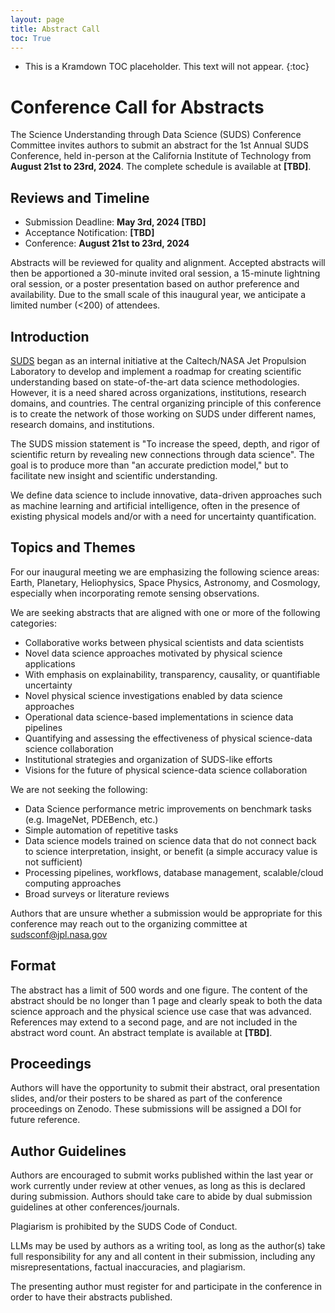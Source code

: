 ```yaml
---
layout: page
title: Abstract Call
toc: True
---
```


- This is a Kramdown TOC placeholder. This text will not appear.
{:toc}

# Conference Call for Abstracts

The Science Understanding through Data Science (SUDS) Conference Committee invites authors to submit an abstract for the 1st Annual SUDS Conference, held in-person at the California Institute of Technology from **August 21st to 23rd, 2024**. The complete schedule is available at **[TBD]**.

## Reviews and Timeline
- Submission Deadline: **May 3rd, 2024 [TBD]**
- Acceptance Notification: **[TBD]**
- Conference: **August 21st to 23rd, 2024**

Abstracts will be reviewed for quality and alignment. Accepted abstracts will then be apportioned a 30-minute invited oral session, a 15-minute lightning oral session, or a poster presentation based on author preference and availability. Due to the small scale of this inaugural year, we anticipate a limited number (<200) of attendees.

## Introduction
[SUDS](https://www.jpl.nasa.gov/go/suds) began as an internal initiative at the Caltech/NASA Jet Propulsion Laboratory to develop and implement a roadmap for creating scientific understanding based on state-of-the-art data science methodologies. However, it is a need shared across organizations, institutions, research domains, and countries. The central organizing principle of this conference is to create the network of those working on SUDS under different names, research domains, and institutions. 

The SUDS mission statement is "To increase the speed, depth, and rigor of scientific return by revealing new connections through data science". The goal is to produce more than "an accurate prediction model," but to facilitate new insight and scientific understanding.

We define data science to include innovative, data-driven approaches such as machine learning and artificial intelligence, often in the presence of existing physical models and/or with a need for uncertainty quantification. 

## Topics and Themes
For our inaugural meeting we are emphasizing the following science areas: Earth, Planetary, Heliophysics, Space Physics, Astronomy, and Cosmology, especially when incorporating remote sensing observations.

We are seeking abstracts that are aligned with one or more of the following categories:
- Collaborative works between physical scientists and data scientists
- Novel data science approaches motivated by physical science applications
- With emphasis on explainability, transparency, causality, or quantifiable uncertainty
- Novel physical science investigations enabled by data science approaches
- Operational data science-based implementations in science data pipelines
- Quantifying and assessing the effectiveness of physical science-data science collaboration
- Institutional strategies and organization of SUDS-like efforts
- Visions for the future of physical science-data science collaboration

We are not seeking the following:
- Data Science performance metric improvements on benchmark tasks (e.g. ImageNet, PDEBench, etc.)
- Simple automation of repetitive tasks
- Data science models trained on science data that do not connect back to science interpretation, insight, or benefit (a simple accuracy value is not sufficient)
- Processing pipelines, workflows, database management, scalable/cloud computing approaches
- Broad surveys or literature reviews

Authors that are unsure whether a submission would be appropriate for this conference may reach out to the organizing committee at [sudsconf@jpl.nasa.gov](mailto:sudsconf@jpl.nasa.gov)

## Format
The abstract has a limit of 500 words and one figure. The content of the abstract should be no longer than 1 page and clearly speak to both the data science approach and the physical science use case that was advanced. References may extend to a second page, and are not included in the abstract word count. An abstract template is available at **[TBD]**.

## Proceedings
Authors will have the opportunity to submit their abstract, oral presentation slides, and/or their posters to be shared as part of the conference proceedings on Zenodo. These submissions will be assigned a DOI for future reference.

## Author Guidelines
Authors are encouraged to submit works published within the last year or work currently under review at other venues, as long as this is declared during submission. Authors should take care to abide by dual submission guidelines at other conferences/journals.

Plagiarism is prohibited by the SUDS Code of Conduct.

LLMs may be used by authors as a writing tool, as long as the author(s) take full responsibility for any and all content in their submission, including any misrepresentations, factual inaccuracies, and plagiarism. 

The presenting author must register for and participate in the conference in order to have their abstracts published.